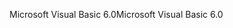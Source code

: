 <span data-ttu-id="3ec58-101">Microsoft Visual Basic 6.0</span><span class="sxs-lookup"><span data-stu-id="3ec58-101">Microsoft Visual Basic 6.0</span></span>